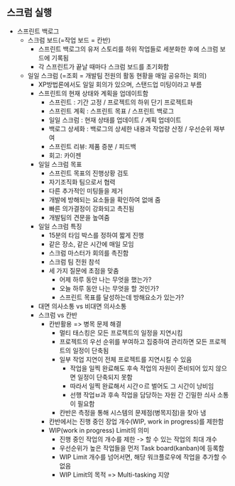 ## 스크럼 실행

- 스프린트 백로그
  - 스크럼 보드(=작업 보드 = 칸반)
    - 스프린트 백로그의 유저 스토리를 하위 작업들로 세분화한 후에 스크럼 보드에 기록됨
    - 각 스프린트가 끝날 때마다 스크럼 보드를 초기화함
  - 일일 스크럼 (=조회 = 개발팀 전원의 활동 현황을 매일 공유하는 회의)
    - XP방법론에서도 일일 회의가 있으며, 스탠드업 미팅이라고 부름
    - 스프린트의 현재 상태와 계획을 업데이트함
      - 스프린트 : 기간 고정 / 프로젝트의 하위 단기 프로젝트화
      - 스프린트 계획 : 스프린트 목표 / 스프린트 백로그
      - 일일 스크럼 : 현재 상태를 업데이트 / 계획 업데이트
      - 백로그 상세화 : 백로그의 상세한 내용과 작업량 산정 / 우선순위 재부여
      - 스프린트 리뷰: 제품 증분 / 피드백 
      - 회고: 카이젠
    - 일일 스크럼 목표
      - 스프린트 목표의 진행상황 검토
      - 자기조직화 팀으로서 협력
      - 다른 추가적인 미팅들을 제거
      - 개발에 방해되는 요소들을 확인하여 없애 줌
      - 빠른 의가결정이 강화되고 촉진됨
      - 개발팀의 견문을 높여줌
    - 일일 스크럼 특징
      - 15분의 타임 박스를 정하여 짧게 진행
      - 같은 장소, 같은 시간에 매일 모임
      - 스크럼 마스터가 회의를 촉진함
      - 스크럼 팀 전원 참석
      - 세 가지 질문에 초점을 맞춤
        - 어제 하루 동안 나는 무엇을 했는가?
        - 오늘 하루 동안 나는 무엇을 할 것인가?
        - 스프린트 목표를 달성하는데 방해요소가 있는가?
    - 대면 의사소통 vs 비대면 의사소통
    - 스크럼 vs 칸반
      - 칸반활용 => 병목 문제 해결
        - 멀티 태스킹은 모든 프로젝트의 일정을 지연시킴
        - 프로젝트의 우선 순위를 부여하고 집중하여 관리하면 모든 프로젝트의 일정이 단축됨
        - 일부 작업 지연이 전체 프로젝트를 지연시킬 수 있음
          - 작업을 일찍 완료해도 후속 작업의 자원이 준비되어 있지 않으면 일정이 단축되지 못함
          - 따라서 일찍 완료해서 시간ㅇ르 벌어도 그 시간이 낭비임
          - 선행 작업ㅂ과 후속 작업을 담당하는 자원 간 긴밀한 싀사 소통이 필요함
        - 칸반은 측정을 통해 시스템의 문제점(병목지점)을 찾아 냄
      - 칸반에서는 진행 중인 장업 개수(WIP, work in progress)를 제한함
      - WIP(work in progress) Limit의 의미
        - 진행 중인 작업의 개수를 제한 -> 할 수 있는 작업의 최대 개수
        - 우선순위가 높은 작업들을 먼저 Task board(kanban)에 등록함
        - WIP Limit 개수를 넘어서면, 해당 워크플로우에 작업을 추가할 수 없음
        - WIP Limit의 목적 => Multi-tasking 지양
